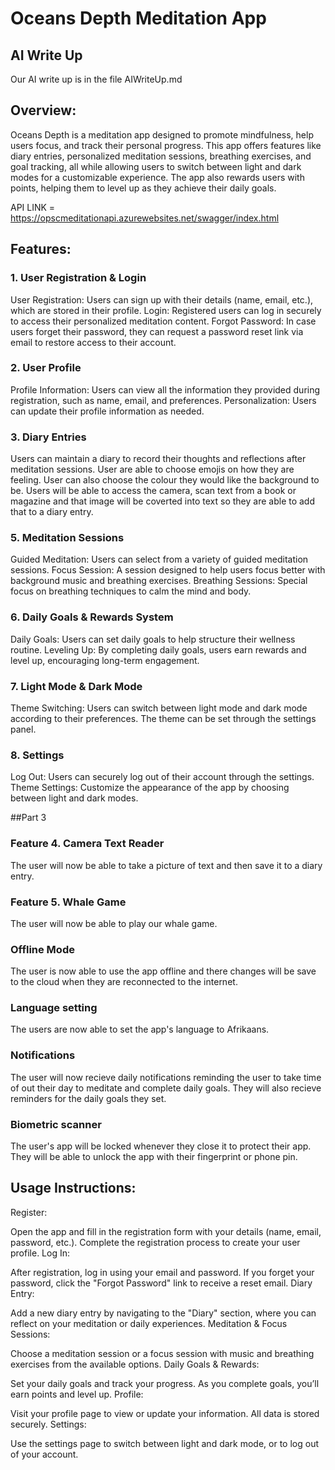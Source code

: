 # Oceans Depth Meditation App
## AI Write Up
Our AI write up is in the file AIWriteUp.md

## Overview:
Oceans Depth is a meditation app designed to promote mindfulness, help users focus, and track their personal progress. This app offers features like diary entries, personalized meditation sessions, breathing exercises, and goal tracking, all while allowing users to switch between light and dark modes for a customizable experience. The app also rewards users with points, helping them to level up as they achieve their daily goals.

API LINK = https://opscmeditationapi.azurewebsites.net/swagger/index.html

## Features:
### 1. User Registration & Login
User Registration: Users can sign up with their details (name, email, etc.), which are stored in their profile.
Login: Registered users can log in securely to access their personalized meditation content.
Forgot Password: In case users forget their password, they can request a password reset link via email to restore access to their account.

### 2. User Profile
Profile Information: Users can view all the information they provided during registration, such as name, email, and preferences.
Personalization: Users can update their profile information as needed.

### 3. Diary Entries
Users can maintain a diary to record their thoughts and reflections after meditation sessions. User are able to choose emojis on how they are feeling. 
User can also choose the colour they would like the background to be. Users will be able to access the camera, scan text from a book or magazine
and that image will be coverted into text so they are able to add that to a diary entry.


### 5. Meditation Sessions
Guided Meditation: Users can select from a variety of guided meditation sessions.
Focus Session: A session designed to help users focus better with background music and breathing exercises.
Breathing Sessions: Special focus on breathing techniques to calm the mind and body.

### 6. Daily Goals & Rewards System
Daily Goals: Users can set daily goals to help structure their wellness routine.
Leveling Up: By completing daily goals, users earn rewards and level up, encouraging long-term engagement.

### 7. Light Mode & Dark Mode
Theme Switching: Users can switch between light mode and dark mode according to their preferences. The theme can be set through the settings panel.

### 8. Settings
Log Out: Users can securely log out of their account through the settings.
Theme Settings: Customize the appearance of the app by choosing between light and dark modes.

##Part 3
### Feature 4. Camera Text Reader
The user will now be able to take a picture of text and then save it to a diary entry.

### Feature 5. Whale Game 
The user will now be able to play our whale game.

### Offline Mode
The user is now able to use the app offline and there changes will be save to the cloud when they are reconnected to the internet.

### Language setting
The users are now able to set the app's language to Afrikaans.

### Notifications
The user will now recieve daily notifications reminding the user to take time of out their day to meditate and complete daily goals. They will also recieve reminders for the daily goals they set.

### Biometric scanner
The user's app will be locked whenever they close it to protect their app. They will be able to unlock the app with their fingerprint or phone pin.

## Usage Instructions:
Register:

Open the app and fill in the registration form with your details (name, email, password, etc.).
Complete the registration process to create your user profile.
Log In:

After registration, log in using your email and password.
If you forget your password, click the "Forgot Password" link to receive a reset email.
Diary Entry:

Add a new diary entry by navigating to the "Diary" section, where you can reflect on your meditation or daily experiences.
Meditation & Focus Sessions:

Choose a meditation session or a focus session with music and breathing exercises from the available options.
Daily Goals & Rewards:

Set your daily goals and track your progress. As you complete goals, you’ll earn points and level up.
Profile:

Visit your profile page to view or update your information. All data is stored securely.
Settings:

Use the settings page to switch between light and dark mode, or to log out of your account.
